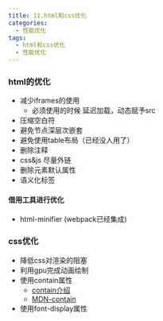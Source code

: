 ```yaml
---
title: 11.html和css优化
categories: 
  - 性能优化
tags: 
  - html和css优化
  - 性能优化
---
```


### html的优化

- 减少iframes的使用
  - 必须使用的时候 延迟加载，动态赋予src
- 压缩空白符
- 避免节点深层次嵌套
- 避免使用table布局（已经没人用了）
- 删除注释
- css&js 尽量外链
- 删除元素默认属性
- 语义化标签

#### 借用工具进行优化

- html-minifier (webpack已经集成) 

### css优化

- 降低css对渲染的阻塞
- 利用gpu完成动画绘制
- 使用contain属性
  - [contain介绍](https://www.webhek.com/post/css-contain-property.html)
  - [MDN-contain](https://developer.mozilla.org/zh-CN/docs/Web/CSS/contain)
- 使用font-display属性